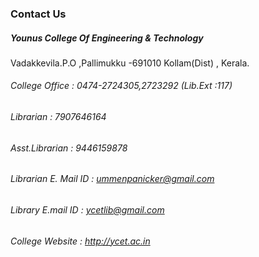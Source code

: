 ### Contact Us

##### Younus College Of Engineering & Technology
Vadakkevila.P.O ,Pallimukku -691010
Kollam(Dist) , Kerala.

###### College Office        : 0474-2724305,2723292  (Lib.Ext :117)
###### Librarian               : 7907646164
 ###### Asst.Librarian          :  9446159878
 ###### Librarian E. Mail ID  :  ummenpanicker@gmail.com
 ###### Library E.mail ID       :  ycetlib@gmail.com
 ###### College Website          :  http://ycet.ac.in
